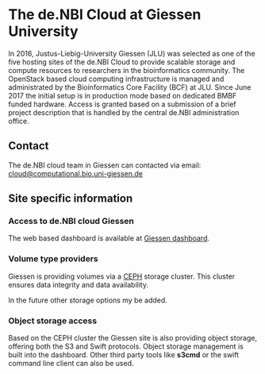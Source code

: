 # The de.NBI Cloud at Giessen University

In 2016, Justus-Liebig-University Giessen (JLU) was selected as one of the five hosting sites of the de.NBI Cloud to provide scalable storage and compute resources to researchers in the bioinformatics community. The OpenStack based cloud computing infrastructure is managed and administrated by the Bioinformatics Core Facility (BCF) at JLU. Since June 2017 the initial setup is in production mode based on dedicated BMBF funded hardware. Access is granted based on a submission of a brief project description that is handled by the central de.NBI administration office.

## Contact

The de.NBI cloud team in Giessen can contacted via email: cloud@computational.bio.uni-giessen.de

## Site specific information

### Access to de.NBI cloud Giessen

The web based dashboard is available at [Giessen dashboard](https://cloud.computational.bio.uni-giessen.de).

### Volume type providers

Giessen is providing volumes via a [CEPH](https://www.ceph.com) storage cluster. This cluster ensures data integrity and data availability.

In the future other storage options my be added.

### Object storage access

Based on the CEPH cluster the Giessen site is also providing object storage, offering both the S3 and Swift protocols. Object storage management is built into the dashboard. Other third party tools like **s3cmd** or the swift command line client can also be used.
